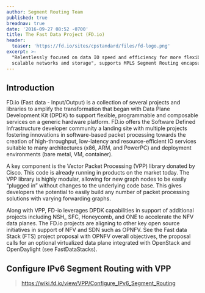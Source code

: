 ```yaml
---
author: Segment Routing Team
published: true
breadnav: true
date: '2016-09-27 08:52 -0700'
title: The Fast Data Project (FD.io)
header:
  teaser: 'https://fd.io/sites/cpstandard/files/fd-logo.png'
excerpt: >-
  "Relentlessly focused on data IO speed and efficiency for more flexible and
  scalable networks and storage", supports MPLS Segment Routing encapsulation
---
```


## Introduction  

FD.io (Fast data - Input/Output) is a collection of several projects and libraries to amplify the transformation that began with Data Plane Development Kit (DPDK) to support flexible, programmable and composable services on a generic hardware platform. FD.io offers the Software Defined Infrastructure developer community a landing site with multiple projects fostering innovations in software-based packet processing towards the creation of high-throughput, low-latency and resource-efficient IO services suitable to many architectures (x86, ARM, and PowerPC) and deployment environments (bare metal, VM, container). 

A key component is the Vector Packet Processing (VPP) library donated by Cisco. This code is already running in products on the market today.  The VPP library is highly modular, allowing for new graph nodes to be easily “plugged in” without changes to the underlying code base. This gives developers the potential to easily build any number of packet processing solutions with varying forwarding graphs.

Along with VPP, FD-io leverages DPDK capabilities in support of additional projects including NSH_ SFC, Honeycomb, and ONE to accelerate the NFV data planes. The FD.io projects are aligning to other key open source initiatives in support of NFV and SDN such as OPNFV.  See the Fast data Stack (FTS) project proposal with OPNFV overall objectives, the proposal calls for an optional virtualized data plane integrated with  OpenStack and OpenDaylight (see FastDataStacks).
  
  
  
## Configure IPv6 Segment Routing with VPP

><https://wiki.fd.io/view/VPP/Configure_IPv6_Segment_Routing> 